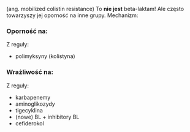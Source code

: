 (ang. mobilized colistin resistance) To **nie  jest** beta-laktam!
Ale często towarzyszy jej oporność na inne grupy.
Mechanizm: 
### Oporność na:
Z reguły:
- polimyksyny (kolistyna)

### Wrażliwość na:
Z reguły:
- karbapenemy
- aminoglikozydy
- tigecyklina
- (nowe) BL + inhibitory BL
- cefiderokol